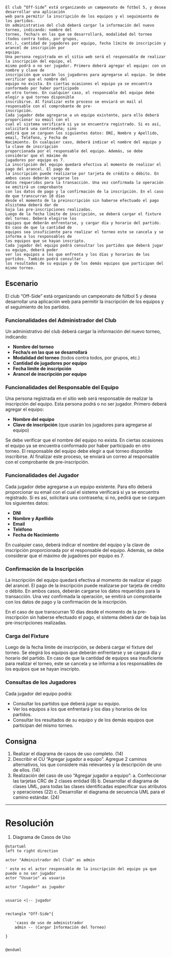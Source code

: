 
	El club “Off-Side” está organizando un campeonato de fútbol 5, y desea desarrollar una aplicación
	web para permitir la inscripción de los equipos y el seguimiento de los partidos.
	Un administrativo del club deberá cargar la información del nuevo torneo, indicando: nombre del
	torneo, fecha/s en las que se desarrollará, modalidad del torneo (todos contra todos, por grupos,
	etc.), cantidad de jugadores por equipo, fecha límite de inscripción y arancel de inscripción por
	equipo.
	Una persona registrada en el sitio web será el responsable de realizar la inscripción del equipo, el
	mismo podrá o no ser jugador. Primero deberá agregar el equipo: con un nombre y clave de
	inscripción que usarán los jugadores para agregarse al equipo. Se debe verificar que el nombre del
	equipo no exista. En ciertas ocasiones el equipo ya se encuentra conformado por haber participado
	en otro torneo. En cualquier caso, el responsable del equipo debe elegir a qué torneo disponible
	inscribirse. Al finalizar este proceso se enviará un mail al responsable con el comprobante de pre-
	inscripción.
	Cada jugador debe agregarse a un equipo existente, para ello deberá proporcionar su email con el
	cual el sistema verificará si ya se encuentra registrado. Si es así, solicitará una contraseña; sino
	pedirá que se carguen los siguientes datos: DNI, Nombre y Apellido, email, Teléfono, y Fecha de
	Nacimiento. En cualquier caso, deberá indicar el nombre del equipo y la clave de inscripción
	proporcionada por el responsable del equipo. Además, se debe considerar que el máximo de
	jugadores por equipo es 7.
	La inscripción del equipo quedará efectiva al momento de realizar el pago del arancel. El pago de
	la inscripción puede realizarse por tarjeta de crédito o débito. En ambos casos deberán cargarse los
	datos requeridos para la transacción. Una vez confirmada la operación se emitirá un comprobante
	con los datos de pago y la confirmación de la inscripción. En el caso de que transcurran 10 días
	desde el momento de la preinscripción sin haberse efectuado el pago elsistema deberá dar de
	baja las pre-inscripciones realizadas.
	Luego de la fecha límite de inscripción, se deberá cargar el fixture del torneo. Deberá elegirse los
	equipos que deberán enfrentarse, y cargar día y horario del partido. En caso de que la cantidad de
	equipos sea insuficiente para realizar el torneo este se cancela y se informa a los responsables de
	los equipos que se hayan inscripto.
	Cada jugador del equipo podrá consultar los partidos que deberá jugar su equipo, deberá poder
	ver los equipos a los que enfrenta y los días y horarios de los partidos. También podrá consultar
	los resultados de su equipo y de los demás equipos que participan del mismo torneo.
	

## Escenario

El club “Off-Side” está organizando un campeonato de fútbol 5 y desea desarrollar una aplicación web para permitir la inscripción de los equipos y el seguimiento de los partidos.

### Funcionalidades del Administrador del Club

Un administrativo del club deberá cargar la información del nuevo torneo, indicando:
- **Nombre del torneo**
- **Fecha/s en las que se desarrollará**
- **Modalidad del torneo** (todos contra todos, por grupos, etc.)
- **Cantidad de jugadores por equipo**
- **Fecha límite de inscripción**
- **Arancel de inscripción por equipo**

### Funcionalidades del Responsable del Equipo

Una persona registrada en el sitio web será responsable de realizar la inscripción del equipo. Esta persona podrá o no ser jugador. 
Primero deberá agregar el equipo:
- **Nombre del equipo**
- **Clave de inscripción** (que usarán los jugadores para agregarse al equipo)

Se debe verificar que el nombre del equipo no exista. En ciertas ocasiones el equipo ya se encuentra conformado por haber participado en otro torneo. El responsable del equipo debe elegir a qué torneo disponible inscribirse. Al finalizar este proceso, se enviará un correo al responsable con el comprobante de pre-inscripción.

### Funcionalidades del Jugador

Cada jugador debe agregarse a un equipo existente. Para ello deberá proporcionar su email con el cual el sistema verificará si ya se encuentra registrado. Si es así, solicitará una contraseña; si no, pedirá que se carguen los siguientes datos:
- **DNI**
- **Nombre y Apellido**
- **Email**
- **Teléfono**
- **Fecha de Nacimiento**

En cualquier caso, deberá indicar el nombre del equipo y la clave de inscripción proporcionada por el responsable del equipo. Además, se debe considerar que el máximo de jugadores por equipo es 7.

### Confirmación de la Inscripción

La inscripción del equipo quedará efectiva al momento de realizar el pago del arancel. El pago de la inscripción puede realizarse por tarjeta de crédito o débito. En ambos casos, deberán cargarse los datos requeridos para la transacción. Una vez confirmada la operación, se emitirá un comprobante con los datos de pago y la confirmación de la inscripción.

En el caso de que transcurran 10 días desde el momento de la pre-inscripción sin haberse efectuado el pago, el sistema deberá dar de baja las pre-inscripciones realizadas.

### Carga del Fixture

Luego de la fecha límite de inscripción, se deberá cargar el fixture del torneo. Se elegirá los equipos que deberán enfrentarse y se cargará día y horario del partido. En caso de que la cantidad de equipos sea insuficiente para realizar el torneo, este se cancela y se informa a los responsables de los equipos que se hayan inscripto.

### Consultas de los Jugadores

Cada jugador del equipo podrá:
- Consultar los partidos que deberá jugar su equipo.
- Ver los equipos a los que enfrentará y los días y horarios de los partidos.
- Consultar los resultados de su equipo y de los demás equipos que participan del mismo torneo.


## Consigna

1. Realizar el diagrama de casos de uso completo. (14)
2. Describir el CU “Agregar jugador a equipo”. Agregue 2 caminos alternativos, los que considere más relevantes y la descripción de uno de ellos. (14)
3. Realización del caso de uso “Agregar jugador a equipo”:
    a. Confeccionar las tarjetas CRC de 2 clases entidad (8)
    b. Desarrollar el diagrama de clases UML, para todas las clases identificadas especificar sus atributos y operaciones (22)
    c. Desarrollar el diagrama de secuencia UML para el camino estándar. (24)



---


# Resolución

1. Diagrama de Casos de Uso

```plantuml
@startuml
left to right direction

actor "Administrador del Club" as admin

' este es el actor responsable de la inscripción del equipo ya que puede o no ser jugador
actor "Usuario" as usuario

actor "Jugador" as jugador


usuario <|-- jugador


rectangle "Off-Side"{

    'casos de uso de administrador   
    admin -- (Cargar Información del Torneo)

}


@enduml
```